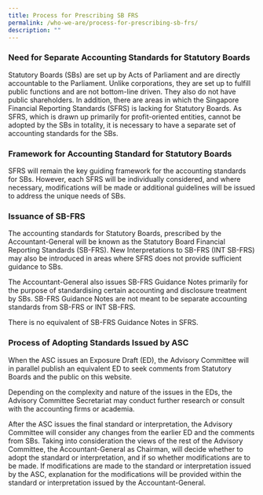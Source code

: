 ```yaml
---
title: Process for Prescribing SB FRS
permalink: /who-we-are/process-for-prescribing-sb-frs/
description: ""
---
```

### Need for Separate Accounting Standards for Statutory Boards

  

Statutory Boards (SBs) are set up by Acts of Parliament and are directly accountable to the Parliament. Unlike corporations, they are set up to fulfill public functions and are not bottom-line driven. They also do not have public shareholders. In addition, there are areas in which the Singapore Financial Reporting Standards (SFRS) is lacking for Statutory Boards. As SFRS, which is drawn up primarily for profit-oriented entities, cannot be adopted by the SBs in totality, it is necessary to have a separate set of accounting standards for the SBs.  
  

### Framework for Accounting Standard for Statutory Boards

  

SFRS will remain the key guiding framework for the accounting standards for SBs. However, each SFRS will be individually considered, and where necessary, modifications will be made or additional guidelines will be issued to address the unique needs of SBs.  
  

### Issuance of SB-FRS

  

The accounting standards for Statutory Boards, prescribed by the Accountant-General will be known as the Statutory Board Financial Reporting Standards (SB-FRS). New Interpretations to SB-FRS (INT SB-FRS) may also be introduced in areas where SFRS does not provide sufficient guidance to SBs.  
  
The Accountant-General also issues SB-FRS Guidance Notes primarily for the purpose of standardising certain accounting and disclosure treatment by SBs. SB-FRS Guidance Notes are not meant to be separate accounting standards from SB-FRS or INT SB-FRS.  
  
There is no equivalent of SB-FRS Guidance Notes in SFRS.  
  

### Process of Adopting Standards Issued by ASC

  

When the ASC issues an Exposure Draft (ED), the Advisory Committee will in parallel publish an equivalent ED to seek comments from Statutory Boards and the public on this website.  
  
Depending on the complexity and nature of the issues in the EDs, the Advisory Committee Secretariat may conduct further research or consult with the accounting firms or academia.  
  
After the ASC issues the final standard or interpretation, the Advisory Committee will consider any changes from the earlier ED and the comments from SBs. Taking into consideration the views of the rest of the Advisory Committee, the Accountant-General as Chairman, will decide whether to adopt the standard or interpretation, and if so whether modifications are to be made. If modifications are made to the standard or interpretation issued by the ASC, explanation for the modifications will be provided within the standard or interpretation issued by the Accountant-General.